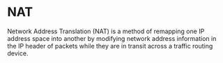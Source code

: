 # NAT

Network Address Translation (NAT) is a method of remapping one IP address space into another by modifying network address information in the IP header of packets while they are in transit across a traffic routing device.

